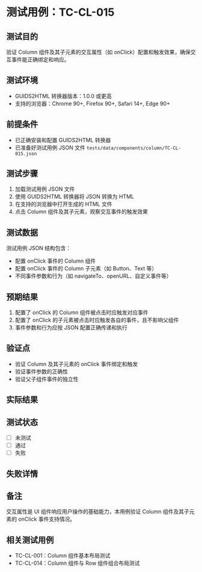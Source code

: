 # 测试用例：TC-CL-015

## 测试目的

验证 Column 组件及其子元素的交互属性（如 onClick）配置和触发效果，确保交互事件能正确绑定和响应。

## 测试环境

- GUIDS2HTML 转换器版本：1.0.0 或更高
- 支持的浏览器：Chrome 90+, Firefox 90+, Safari 14+, Edge 90+

## 前提条件

- 已正确安装和配置 GUIDS2HTML 转换器
- 已准备好测试用例 JSON 文件 `tests/data/components/column/TC-CL-015.json`

## 测试步骤

1. 加载测试用例 JSON 文件
2. 使用 GUIDS2HTML 转换器将 JSON 转换为 HTML
3. 在支持的浏览器中打开生成的 HTML 文件
4. 点击 Column 组件及其子元素，观察交互事件的触发效果

## 测试数据

测试用例 JSON 结构包含：

- 配置 onClick 事件的 Column 组件
- 配置 onClick 事件的 Column 子元素（如 Button、Text 等）
- 不同事件参数和行为（如 navigateTo、openURL、自定义事件等）

## 预期结果

1. 配置了 onClick 的 Column 组件被点击时应触发对应事件
2. 配置了 onClick 的子元素被点击时应触发各自的事件，且不影响父组件
3. 事件参数和行为应按 JSON 配置正确传递和执行

## 验证点

- 验证 Column 及其子元素的 onClick 事件绑定和触发
- 验证事件参数的正确性
- 验证父子组件事件的独立性

## 实际结果

<!-- 测试后填写 -->

## 测试状态

- [ ] 未测试
- [ ] 通过
- [ ] 失败

## 失败详情

<!-- 如果测试失败，在此处填写失败原因 -->

## 备注

交互属性是 UI 组件响应用户操作的基础能力，本用例验证 Column 组件及其子元素的 onClick 事件支持情况。

## 相关测试用例

- TC-CL-001：Column 组件基本布局测试
- TC-CL-014：Column 组件与 Row 组件组合布局测试
